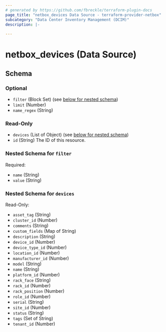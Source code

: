 ```yaml
---
# generated by https://github.com/fbreckle/terraform-plugin-docs
page_title: "netbox_devices Data Source - terraform-provider-netbox"
subcategory: "Data Center Inventory Management (DCIM)"
description: |-
  
---
```


# netbox_devices (Data Source)





<!-- schema generated by tfplugindocs -->
## Schema

### Optional

- `filter` (Block Set) (see [below for nested schema](#nestedblock--filter))
- `limit` (Number)
- `name_regex` (String)

### Read-Only

- `devices` (List of Object) (see [below for nested schema](#nestedatt--devices))
- `id` (String) The ID of this resource.

<a id="nestedblock--filter"></a>
### Nested Schema for `filter`

Required:

- `name` (String)
- `value` (String)


<a id="nestedatt--devices"></a>
### Nested Schema for `devices`

Read-Only:

- `asset_tag` (String)
- `cluster_id` (Number)
- `comments` (String)
- `custom_fields` (Map of String)
- `description` (String)
- `device_id` (Number)
- `device_type_id` (Number)
- `location_id` (Number)
- `manufacturer_id` (Number)
- `model` (String)
- `name` (String)
- `platform_id` (Number)
- `rack_face` (String)
- `rack_id` (Number)
- `rack_position` (Number)
- `role_id` (Number)
- `serial` (String)
- `site_id` (Number)
- `status` (String)
- `tags` (Set of String)
- `tenant_id` (Number)


